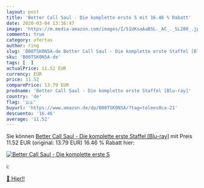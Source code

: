```yaml
---
layout: post
title: 'Better Call Saul - Die komplette erste S mit 16.46 % Rabatt'
date: 2020-03-04 13:36:47
image: 'https://m.media-amazon.com/images/I/51UKsaAaBSL._AC_._SL200_.jpg'
comments: true
category: ofertas
author: ring
slug: 'B00TSK0N5A-de Better Call Saul - Die komplette erste Staffel [Blu-ray]'
sku: 'B00TSK0N5A-de'
tags: [  ]
actualPrice: 11.52 EUR
currency: EUR
price: 11.52
comparePrice: 13.79 EUR
prodname: 'Better Call Saul - Die komplette erste Staffel [Blu-ray]'
country: 'de'
flag: '🇩🇪'
buyurl: 'https://www.amazon.de/dp/B00TSK0N5A/?tag=tolees0ca-21'
descuento: '16.46'
average: '11.52'
---
```


Sie können [Better Call Saul - Die komplette erste Staffel [Blu-ray]](https://www.amazon.de/dp/B00TSK0N5A/?tag=tolees0ca-21) mit Preis 11.52 EUR (original: 13.79 EUR) 16.46 % Rabatt hier:

[![Better Call Saul - Die komplette erste S](https://m.media-amazon.com/images/I/51UKsaAaBSL._AC_._SL200_.jpg)](https://www.amazon.de/dp/B00TSK0N5A/?tag=tolees0ca-21)

ℹ️:


[🛒 Hier!!](https://www.amazon.de/dp/B00TSK0N5A/?tag=tolees0ca-21)
